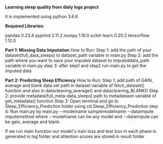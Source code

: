 **Learning sleep quality from dialy logs project** 

It is implemented using python 3.6.6 

**Required Libraries:**

pandas 0.23.4
pyprind 2.11.2
numpy 1.16.0
scikit-learn 0.20.2
tensorflow 1.12.0

**Part 1: Missing Data Imputation**
How to Run:
Step 1: add the path of your dataset(full_data_sleeps) to dataset_path variable in main.py
Step 2: add the path where you want to save your imputed dataset to imputeddata_path variable in main.py
step 3: after step1 and step2 run main.py to get the imputed data

**Part 2: Predicting Sleep Efficiency**
How to Run:
Step 1: add path of GAIN, average and blank data set path in dataset variable of fetch_dataset() function and also in datacleaning_average() and datacleaning_BLANK()
Step 2: provide metadata(full_meta-data_sleeps) path to metadataset variable of get_metadata() function
Step 3: Open terminal and go to Sleep_Efficiency_Prediction folder using cd Sleep_Efficiency_Prediction
step 4: Run main.py by main.py --modelname samplemodelname --dataimpute imputemethod
where --modelname can be any model and --dataimpute can be gain, average and blank

If we run main function our model's train loss and test loss in each phase is generated in log folder and attention scores are stored in result folder